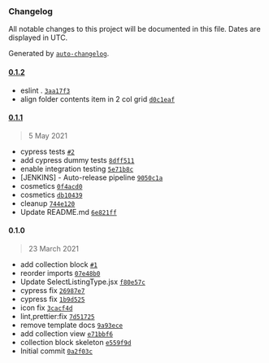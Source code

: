 ### Changelog

All notable changes to this project will be documented in this file. Dates are displayed in UTC.

Generated by [`auto-changelog`](https://github.com/CookPete/auto-changelog).

#### [0.1.2](https://github.com/eea/volto-collection-block/compare/0.1.1...0.1.2)

- eslint . [`3aa17f3`](https://github.com/eea/volto-collection-block/commit/3aa17f342993cbe8f425f9287a42de6efdcf84f7)
- align folder contents item in 2 col grid [`d0c1eaf`](https://github.com/eea/volto-collection-block/commit/d0c1eafc0054b2128da21776e99854407a561c21)

#### [0.1.1](https://github.com/eea/volto-collection-block/compare/0.1.0...0.1.1)

> 5 May 2021

- cypress tests [`#2`](https://github.com/eea/volto-collection-block/pull/2)
- add cypress dummy tests [`8dff511`](https://github.com/eea/volto-collection-block/commit/8dff5115f08c80f67426ba869995e20cb8807402)
- enable integration testing [`5e71b8c`](https://github.com/eea/volto-collection-block/commit/5e71b8c58fdc826ed924035c0e61dc86ac1805c5)
-  [JENKINS] - Auto-release pipeline [`9050c1a`](https://github.com/eea/volto-collection-block/commit/9050c1aa2e01644c96853d6ad3bd30d9aea2889b)
- cosmetics [`0f4acd0`](https://github.com/eea/volto-collection-block/commit/0f4acd0acea8d70c508a1d7d9f323c9396924c99)
- cosmetics [`db10439`](https://github.com/eea/volto-collection-block/commit/db10439663f504f3ff736904fe0aca993deab001)
- cleanup [`744e120`](https://github.com/eea/volto-collection-block/commit/744e1206911ea60a1d49574d2df4acfbba42ac3b)
- Update README.md [`6e821ff`](https://github.com/eea/volto-collection-block/commit/6e821ff7a3798964b95da99c87833dfaea662067)

#### 0.1.0

> 23 March 2021

- add collection block [`#1`](https://github.com/eea/volto-collection-block/pull/1)
- reorder imports [`07e48b0`](https://github.com/eea/volto-collection-block/commit/07e48b01b5ba123671ea8e9bf7d3911e8e9dc89a)
- Update SelectListingType.jsx [`f80e57c`](https://github.com/eea/volto-collection-block/commit/f80e57c5e2894b6bda8ea399da75574753b74aee)
- cypress fix [`26987e7`](https://github.com/eea/volto-collection-block/commit/26987e75f129324c1d9624b1b26969e28559f0c2)
- cypress fix [`1b9d525`](https://github.com/eea/volto-collection-block/commit/1b9d525f4a5cc09ec221a7e57ef52bc03c723a35)
- icon fix [`3cacf4d`](https://github.com/eea/volto-collection-block/commit/3cacf4df19f7fc07d4fe110689db828c7916283b)
- lint,prettier:fix [`7d51725`](https://github.com/eea/volto-collection-block/commit/7d517256781446cbb50cf37d61b14d65bb0f1c74)
- remove template docs [`9a93ece`](https://github.com/eea/volto-collection-block/commit/9a93ece4d0f11af55385ba4de4146f79eb409e31)
- add collection view [`e71bbf6`](https://github.com/eea/volto-collection-block/commit/e71bbf6d1f022b52b04e8c487276446a2c72f741)
- collection block skeleton [`e559f9d`](https://github.com/eea/volto-collection-block/commit/e559f9dd28d3d59f694389308897756dd7913fa7)
- Initial commit [`0a2f03c`](https://github.com/eea/volto-collection-block/commit/0a2f03cc2310142f5ab0beccb2d79a40be13b382)
